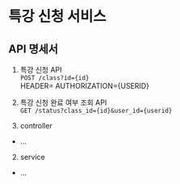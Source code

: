 # 특강 신청 서비스 

## API 명세서
1. 특강 신청 API   
`POST /class?id={id}`  
HEADER= AUTHORIZATION={USERID}  
 

2. 특강 신청 완료 여부 조회 API  
`GET /status?class_id={id}&user_id={userid}`


1. controller
- ...
2. service
- ...